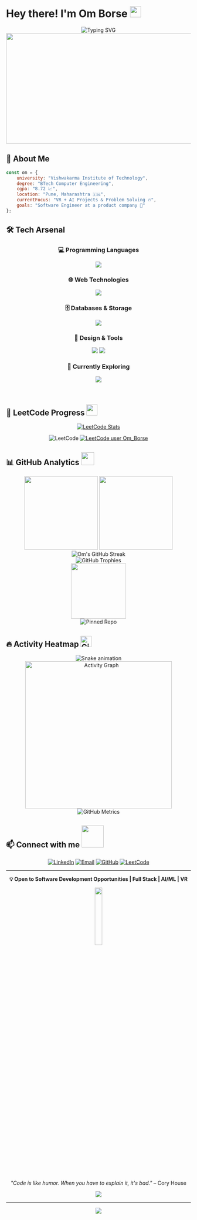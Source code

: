 # Hey there! I'm Om Borse <img src="https://raw.githubusercontent.com/MartinHeinz/MartinHeinz/master/wave.gif" width="30px" height="30px" />

<div align="center">
  <img src="https://readme-typing-svg.herokuapp.com?font=Fira+Code&pause=1000&color=58A6FF&center=true&vCenter=true&width=500&lines=BTech+Computer+Engineering;Full+Stack+Developer+%F0%9F%9A%80;Problem+Solver+%F0%9F%A7%A9" alt="Typing SVG" />
</div>

<div align="center">
  <img src="https://media.giphy.com/media/dWesBcTLavkZuG35MI/giphy.gif" width="600" height="300"/>
</div>

## 🚀 About Me
```javascript
const om = {
    university: "Vishwakarma Institute of Technology",
    degree: "BTech Computer Engineering",
    cgpa: "8.72 📈",
    location: "Pune, Maharashtra 🇮🇳",
    currentFocus: "VR + AI Projects & Problem Solving 🔥",
    goals: "Software Engineer at a product company 💼"
};
```

## 🛠️ Tech Arsenal
<div align="center">

### 💻 Programming Languages
<p align="center">
  <img src="https://skillicons.dev/icons?i=java,python,c,js" />
</p>

### 🌐 Web Technologies
<p align="center">
  <img src="https://skillicons.dev/icons?i=html,css,nodejs,bootstrap,tailwind,flask" />
</p>

### 🗄️ Databases & Storage
<p align="center">
  <img src="https://skillicons.dev/icons?i=mysql,mongodb" />
</p>

### 🎨 Design & Tools
<p align="center">
  <img src="https://skillicons.dev/icons?i=figma,git" />
  <img src="https://img.shields.io/badge/Canva-%2300C4CC.svg?style=for-the-badge&logo=Canva&logoColor=white" />
</p>

### 🧠 Currently Exploring
<p align="center">
  <img src="https://skillicons.dev/icons?i=unreal,tensorflow,aws" />
</p>

<br/>
</div>

## 🧩 LeetCode Progress <img src="https://media.giphy.com/media/WUlplcMpOCEmTGBtBW/giphy.gif" width="30">

<div align="center">
  
[![LeetCode Stats](https://leetcard.jacoblin.cool/Om_Borse?theme=dark&font=Fira%20Code&ext=heatmap)](https://leetcode.com/u/Om_Borse/)

</div>

<div align="center">
  
![LeetCode](https://img.shields.io/badge/LeetCode-000000?style=for-the-badge&logo=LeetCode&logoColor=#d16c06)
[![LeetCode user Om_Borse](https://img.shields.io/badge/dynamic/json?style=for-the-badge&labelColor=black&color=%23ffa116&label=Problems%20Solved&query=solved&url=https%3A%2F%2Fleetcode-badge.vercel.app%2Fapi%2Fusers%2FOm_Borse&logo=leetcode&logoColor=yellow)](https://leetcode.com/u/Om_Borse/)

</div>

## 📊 GitHub Analytics <img src="https://media.giphy.com/media/iY8CRBdQXODJSCERIr/giphy.gif" width="35" height="35">

<div align="center">
  
  <!-- GitHub Stats with 3D Effect -->
  <img height="200em" src="https://github-readme-stats.vercel.app/api?username=Om-Borse26&show_icons=true&theme=radical&include_all_commits=true&count_private=true&hide_border=true&bg_color=0D1117&title_color=58A6FF&text_color=C9D1D9&icon_color=58A6FF"/>
  <img height="200em" src="https://github-readme-stats.vercel.app/api/top-langs/?username=Om-Borse26&layout=compact&langs_count=8&theme=radical&hide_border=true&bg_color=0D1117&title_color=58A6FF&text_color=C9D1D9"/>
  
</div>

<div align="center">
  
  <!-- Enhanced Streak Stats -->
  <img src="https://github-readme-streak-stats.herokuapp.com?user=Om-Borse26&theme=radical&hide_border=true&background=0D1117&stroke=58A6FF&ring=58A6FF&fire=FF6B6B&currStreakLabel=58A6FF&sideLabels=C9D1D9&currStreakNum=C9D1D9&sideNums=C9D1D9&dates=79C0FF" alt="Om's GitHub Streak" />
  
</div>

<div align="center">
  
  <!-- GitHub Trophies -->
  <img src="https://github-profile-trophy.vercel.app/?username=Om-Borse26&theme=radical&no-frame=true&no-bg=true&margin-w=4&row=1&column=6" alt="GitHub Trophies"/>
  
</div>

<div align="center">
  
  <!-- 3D Contribution Graph -->
  <img src="https://github-readme-stats.vercel.app/api?username=Om-Borse26&show_icons=true&theme=radical&hide_border=true&bg_color=0D1117&title_color=58A6FF&text_color=C9D1D9&icon_color=58A6FF&custom_title=🚀%20Total%20Contributions%20This%20Year" height="150"/>
  
</div>

<div align="center">
  
  <!-- Animated GitHub Stats -->
  <img src="https://github-readme-stats.vercel.app/api/pin/?username=Om-Borse26&repo=your-main-repo&theme=radical&hide_border=true&bg_color=0D1117&title_color=58A6FF&text_color=C9D1D9&icon_color=58A6FF" alt="Pinned Repo"/>
  
</div>

## 🔥 Activity Heatmap <img src="https://media.giphy.com/media/W5eoZHPpUx9sapR0eu/giphy.gif" width="30px" alt="Git"/>

<div align="center">
  
  <!-- 3D Contribution Snake -->
  <img src="https://raw.githubusercontent.com/Om-Borse26/Om-Borse26/output/snake.svg" alt="Snake animation" />
  
</div>

<div align="center">
  
  <!-- Enhanced Activity Graph -->
  <img src="https://github-readme-activity-graph.vercel.app/graph?username=Om-Borse26&theme=high-contrast&hide_border=true&area=true&custom_title=🚀%20Coding%20Activity%20Graph&color=58A6FF&line=58A6FF&point=FF6B6B&bg_color=0D1117&area_color=58A6FF" height="400" alt="Activity Graph" />
  
</div>

<div align="center">
  
  <!-- Metrics with cool styling -->
  <img src="https://metrics.lecoq.io/Om-Borse26?template=classic&base.header=0&base.activity=0&base.community=0&base.repositories=0&base.metadata=0&activity=1&activity.limit=5&activity.days=14&activity.filter=all&activity.visibility=all&activity.timestamps=false&config.timezone=Asia%2FKolkata" alt="GitHub Metrics"/>
  
</div>

## 📫 Connect with me <img src="https://media.giphy.com/media/LnQjpWaON8nhr21vNW/giphy.gif" width="60">

<div align="center">

[![LinkedIn](https://img.shields.io/badge/-LinkedIn-0077B5?style=for-the-badge&logo=linkedin&logoColor=white)](https://linkedin.com/in/om-borse-592a0225b)
[![Email](https://img.shields.io/badge/-Email-D14836?style=for-the-badge&logo=gmail&logoColor=white)](mailto:omborse1618@gmail.com)
[![GitHub](https://img.shields.io/badge/-GitHub-181717?style=for-the-badge&logo=github&logoColor=white)](https://github.com/Om-Borse26)
[![LeetCode](https://img.shields.io/badge/-LeetCode-FFA116?style=for-the-badge&logo=leetcode&logoColor=black)](https://leetcode.com/u/Om_Borse/)

</div>

---

<div align="center">
  
**💡 Open to Software Development Opportunities | Full Stack | AI/ML | VR**

<img src="https://media.giphy.com/media/jpVnC65DmYeyRL4LHS/giphy.gif" width="20%" height="20%"/>

*"Code is like humor. When you have to explain it, it's bad."* – Cory House

<img src="https://komarev.com/ghpvc/?username=Om-Borse26&color=blueviolet&style=flat-square&label=Profile+Views" />

</div>

---

<div align="center">
  <img src="https://capsule-render.vercel.app/api?type=waving&color=gradient&height=60&section=footer"/>
</div>
